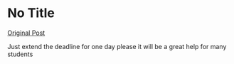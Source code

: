# No Title

[Original Post](https://discourse.onlinedegree.iitm.ac.in/t/169029/279)

<p>Just extend the deadline for one day please it will be a great help for many students</p>